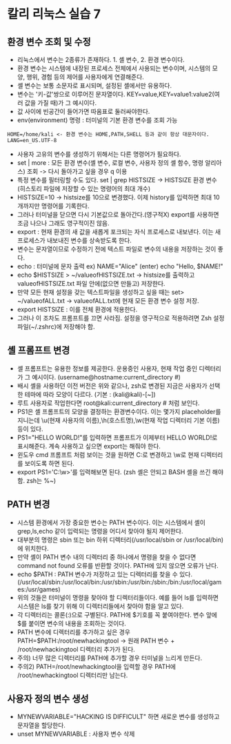 # 칼리 리눅스 실습 7

## 환경 변수 조회 및 수정
 - 리눅스에서 변수는 2종류가 존재하다. 1. 셸 변수, 2. 환경 변수이다.
 - 환경 변수는 시스템에 내장된 프로세스 전체에서 사용되는 변수이며, 시스템의 모양, 행위, 경험 등의 제어를 사용자에게 연결해준다.
 - 셸 변수는 보통 소문자로 표시되며, 설정된 셸에서만 유용하다.
 - 변수는 '키-값'쌍으로 이루어진 문자열이다. KEY=value,KEY=value1:value2(여러 값을 가질 때)가 그 예시이다.
 - 값 사이에 빈공간이 들어가면 따옴표로 둘러싸야한다.
 - env(environment) 명령 : 터미널의 기본 환경 변수를 조회 가능
 ``` env 명령의 일부
 HOME=/home/kali <- 환경 변수는 HOME,PATH,SHELL 등과 같이 항상 대문자이다.
 LANG=en_US.UTF-8
 ```
 - 사용자 고유의 변수를 생성하기 위해서는 다른 명령어가 필요하다.
 - set | more : 모든 환경 변수(셸 변수, 로컬 변수, 사용자 정의 셸 함수, 명령 알리아스) 조회 -> 다시 돌아가고 싶을 경우 q 이용
 - 특정 변수를 필터링할 수도 있다. set | grep HISTSIZE -> HISTSIZE 환경 변수(히스토리 파일에 저장할 수 있는 명령어의 최대 개수)
 - HISTSIZE=10 -> histsize를 10으로 변경했다. 이제 history를 입력하면 최대 10개까지만 명령어를 기록한다.
 - 그러나 터미널을 닫으면 다시 기본값으로 돌아간다.(영구적X) export를 사용하면 조금 나으나 그래도 영구적이진 않음.
 - export : 현재 환경의 새 값을 새롭게 포크되는 자식 프로세스로 내보낸다. 이는 새 프로세스가 내보내진 변수를 상속받도록 한다.
 - 변수는 문자열이므로 수정하기 전에 텍스트 파일로 변수의 내용을 저장하는 것이 좋다.
 - echo : 터미널에 문자 출력 ex) NAME="Alice" (enter) echo "Hello, $NAME!"
 - echo $HISTSIZE > ~/valueofHISTSIZE.txt -> histsize를 출력하고 valueofHISTSIZE.txt 파일 안에(없으면 만들고) 저장한다.
 - 만약 모든 현재 설정을 갖는 텍스트파일을 생성하고 싶을 때는 set> ~/valueofALL.txt -> valueofALL.txt에 현재 모든 환경 변수 설정 저장.
 - export HISTSIZE : 이를 전체 환경에 적용한다.
 - 그러나 이 조차도 프롬프트를 끄면 사라짐. 설정을 영구적으로 적용하려면 Zsh 설정 파일(~/.zshrc)에 저장해야 함.

## 셸 프롬프트 변경
 - 셸 프롬프트는 유용한 정보를 제공한다. 운용중인 사용자, 현재 작업 중인 디렉터리가 그 예시이다. (username@hostname:current_directory #)
 - 배시 셸을 사용하던 이전 버전은 위와 같으나, zsh로 변경된 지금은 사용자가 선택한 테마에 따라 모양이 다르다. (기본 : (kali@kali)-[~])
 - 루트 사용자로 작업한다면 root@kali:current_directory # 처럼 보인다.
 - PS1은 셸 프롬프트의 모양을 결정하는 환경변수이다. 이는 몇가지 placeholder를 지니는데 \u(현재 사용자의 이름),\h(호스트명),\w(현재 작업 디렉터리 기본 이름) 등이 있다.
 - PS1="HELLO WORLD!"를 입력하면 프롬프트가 이제부터 HELLO WORLD!로 표시해준다. 계속 사용하고 싶으면 export는 해줘야 한다.
 - 윈도우 cmd 프롬프트 처럼 보이는 것을 원하면 C:로 변경하고 \w로 현재 디렉터리를 보이도록 하면 된다.
 - export PS1='C:\w>'를 입력해보면 된다. (zsh 셸은 안되고 BASH 셸을 쓰긴 해야함. zsh는 %~)

## PATH 변경
 - 시스템 환경에서 가장 중요한 변수는 PATH 변수이다. 이는 시스템에서 셸이 grep,ls,echo 같이 입력되는 명령을 어디서 찾아야 될지 제어한다.
 - 대부분의 명령은 sbin 또는 bin 하위 디렉터리(/usr/local/sbin or /usr/local/bin)에 위치한다.
 - 만약 셸이 PATH 변수 내의 디렉터리 중 하나에서 명령을 찾을 수 없다면 command not found 오류를 반환할 것이다. PATH에 있지 않으면 오류가 난다.
 - echo $PATH : PATH 변수가 저장하고 있는 디렉터리를 찾을 수 있다. (/usr/local/sbin:/usr/local/bin:/usr/sbin:/usr/bin:/sbin:/bin:/usr/local/games:/usr/games)
 - 위의 것들은 터미널이 명령을 찾아야 할 디렉터리들이다. 예를 들어 ls를 입력하면 시스템은 ls를 찾기 위해 이 디렉터리들에서 찾아야 함을 알고 있다.
 - 각 디렉터리는 콜론(:)으로 구별된다. PATH에 $기호를 꼭 붙여야한다. 변수 앞에 $를 붙이면 변수의 내용을 조회하는 것이다.
 - PATH 변수에 디렉터리를 추가하고 싶은 경우 PATH=$PATH:/root/newhackingtool -> 원래 PATH 변수 + /root/newhackingtool 디렉터리 추가가 된다.
 - 주의) 너무 많은 디렉터리를 PATH에 추가할 경우 터미널을 느리게 만든다.
 - 주의2) PATH=/root/newhackingtool을 입력할 경우 PATH에 /root/newhackingtool 디렉터리만 남는다.

## 사용자 정의 변수 생성
 - MYNEWVARIABLE="HACKING IS DIFFICULT" 하면 새로운 변수를 생성하고 문자열을 할당한다.
 - unset MYNEWVARIABLE : 사용자 변수 삭제
 